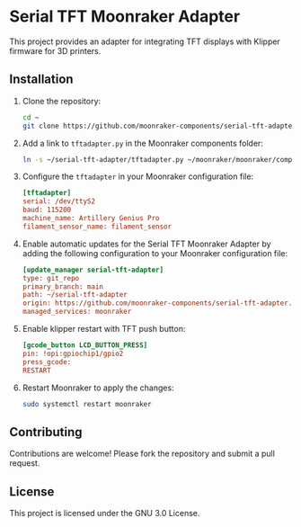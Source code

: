 # Serial TFT Moonraker Adapter

This project provides an adapter for integrating TFT displays with Klipper firmware for 3D printers.

## Installation

1. Clone the repository:
    ```sh
    cd ~
    git clone https://github.com/moonraker-components/serial-tft-adapter.git
    ```
2. Add a link to `tftadapter.py` in the Moonraker components folder:
    ```sh
    ln -s ~/serial-tft-adapter/tftadapter.py ~/moonraker/moonraker/components/tftadapter.py
    ```
3. Configure the `tftadapter` in your Moonraker configuration file:
    ```ini
    [tftadapter]
    serial: /dev/ttyS2
    baud: 115200
    machine_name: Artillery Genius Pro
    filament_sensor_name: filament_sensor
    ```
4. Enable automatic updates for the Serial TFT Moonraker Adapter by adding the following configuration to your Moonraker configuration file:
    ```ini
    [update_manager serial-tft-adapter]
    type: git_repo
    primary_branch: main
    path: ~/serial-tft-adapter
    origin: https://github.com/moonraker-components/serial-tft-adapter.git
    managed_services: moonraker
    ```
5. Enable klipper restart with TFT push button:
    ```ini
    [gcode_button LCD_BUTTON_PRESS]
    pin: !opi:gpiochip1/gpio2
    press_gcode:
    RESTART
    ```
6. Restart Moonraker to apply the changes:
    ```sh
    sudo systemctl restart moonraker
    ```

## Contributing

Contributions are welcome! Please fork the repository and submit a pull request.

## License

This project is licensed under the GNU 3.0 License.
